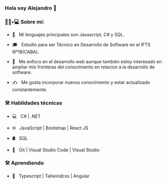 ### Hola soy Alejandro 👋


<h3> 👨🏻•💻 Sobre mí: </h3>

- 🤔 &nbsp; Mi lenguajes principales son Javascript, C# y SQL.

- 🎓 &nbsp; Estudio para ser Técnico en Desarrollo de Software en el IFTS Nº18(CABA).

- 🌱 &nbsp; Me enfoco en el desarrollo web aunque también estoy interesado en ampliar mis fronteras del conocimiento en relacion a la desarrollo de software.

- ✍️ &nbsp; Me gusta incorporar nuevos conocimiento y estar actualizado constantemente.



<h3>🛠 Hablidades técnicas</h3>



- 💻 &nbsp;   C# | .NET

- 🌐 &nbsp;  JavaScript | Bootstrap | React JS

- 🛢 &nbsp; SQL 

- 🔧 &nbsp; Git | Visual Studio Code | Visual Studio



<h3>🛠 Aprendiendo</h3>

- 🔧 &nbsp; Typescript | Tailwindcss | Angular

